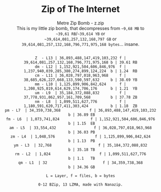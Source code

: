<div align="center">
  
# Zip of The Internet
Metre Zip Bomb - z.zip<br>
This is my little zip bomb, that decompresses from `~9,68 MB` to<br>
`~39,61 RB`/`~39,614 YB` or<br>
`~39,614,081,257,132,168,797 GB` or<br>
`39,614,081,257,132,168,796,771,975,168 bytes`... insane.
<div align="center">
  
##
```
Z  - L13 | 36,893,488,147,419,103,232 f | 39,614,081,257,132,168,796,771,975,168 b | 39.61 RB
dm - L12 | 1,152,921,504,606,846,976  f | 1,237,940,039,285,380,274,899,124,224  b | 1.24  RB
cm - L11 | 36,028,797,018,963,968     f | 38,685,626,227,668,133,590,597,632     b | 38.69 YB
mm - L10 | 1,125,899,906,842,624      f | 1,208,925,819,614,629,174,706,176      b | 1.21  YB
um - L9  | 35,184,372,088,832         f | 37,778,931,862,957,161,709,568         b | 37.78 ZB
nm - L8  | 1,099,511,627,776          f | 1,180,591,620,717,411,303,424          b | 1.18  ZB
pm - L7  | 34,359,738,368             f | 36,893,488,147,419,103,232             b | 36.89 EB
fm - L6  | 1,073,741,824              f | 1,152,921,504,606,846,976              b | 1.15  EB
am - L5  | 33,554,432                 f | 36,028,797,018,963,968                 b | 36.03 PB
zm - L4  | 1,048,576                  f | 1,125,899,906,842,624                  b | 1.13  PB
ym - L3  | 32,768                     f | 35,184,372,088,832                     b | 35.18 TB
rm - L2  | 1,024                      f | 1,099,511,627,776                      b | 1.1   TB
qm - L1  | 32                         f | 34,359,738,368                         b | 34.36 GB

L = Layer, f = files, b = bytes
```
```
0-12 BZip, 13 LZMA, made with Nanazip.
```
